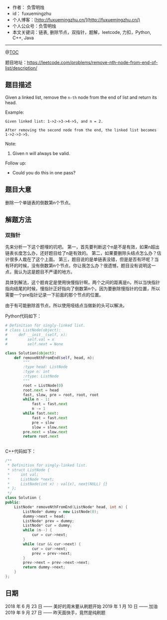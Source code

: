 - 作者：    负雪明烛
- id：      fuxuemingzhu
- 个人博客：[http://fuxuemingzhu.cn/](http://fuxuemingzhu.cn/)
- 个人公众号：负雪明烛
- 本文关键词：链表, 删除节点，双指针，题解，leetcode, 力扣，Python, C++, Java


---
@[TOC](目录)

题目地址：https://leetcode.com/problems/remove-nth-node-from-end-of-list/description/

## 题目描述


Given a linked list, remove the ``n-th`` node from the end of list and return its head.

Example:

	Given linked list: 1->2->3->4->5, and n = 2.
	
	After removing the second node from the end, the linked list becomes 1->2->3->5.

Note:

1. Given n will always be valid.

Follow up:

- Could you do this in one pass?


## 题目大意

删除一个单链表的倒数第n个节点。

## 解题方法
### 双指针

先来分析一下这个题埋的坑吧。
第一，首先要判断这个n是不是有效，如果n超出链表长度怎么办，还好题目给了n是有效的。
第二，如果要删除头结点怎么办？估计很多人栽在了这个上面。
第三，题目说的是单链表没错，但是是否有环呢？当有环的时候，没有倒数第n个节点，你让我怎么办？很遗憾，题目没有说明这一点，我认为这是题目不严谨的地方。

具体到解法，这个题肯定是使用快慢指针啊，两个之间的距离是n，所以当快指针指向结尾的时候，慢指针正好指向了倒数第n个。因为要删除慢指针的位置，所以需要一个pre指针记录一下前面的那个节点的位置。

由于有可能删除首节点，所以使用哑结点当做新的头可以解决。

Python代码如下：

```python
# Definition for singly-linked list.
# class ListNode(object):
#     def __init__(self, x):
#         self.val = x
#         self.next = None

class Solution(object):
    def removeNthFromEnd(self, head, n):
        """
        :type head: ListNode
        :type n: int
        :rtype: ListNode
        """
        root = ListNode(0)
        root.next = head
        fast, slow, pre = root, root, root
        while n - 1:
            fast = fast.next
            n -= 1
        while fast.next:
            fast = fast.next
            pre = slow
            slow = slow.next
        pre.next = slow.next
        return root.next
        
```

C++代码如下：

```cpp
/**
 * Definition for singly-linked list.
 * struct ListNode {
 *     int val;
 *     ListNode *next;
 *     ListNode(int x) : val(x), next(NULL) {}
 * };
 */
class Solution {
public:
    ListNode* removeNthFromEnd(ListNode* head, int n) {
        ListNode* dummy = new ListNode(0);
        dummy->next = head;
        ListNode* prev = dummy;
        ListNode* cur = dummy;
        while (n--) {
            cur = cur->next;
        }
        while (cur && cur->next) {
            cur = cur->next;
            prev = prev->next;
        }
        prev->next = prev->next->next;
        return dummy->next;
    }
};
```

## 日期

2018 年 6 月 23 日 —— 美好的周末要从刷题开始
2019 年 1 月 10 日 —— 加油
2019 年 9 月 27 日 —— 昨天面快手，竟然是纯刷题

  [1]: https://upload.wikimedia.org/wikipedia/commons/0/0f/Insertion-sort-example-300px.gif
  [2]: https://blog.csdn.net/happyaaaaaaaaaaa/article/details/51619973
